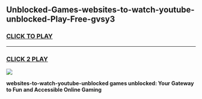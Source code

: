 
## Unblocked-Games-websites-to-watch-youtube-unblocked-Play-Free-gvsy3
<h3>
<a href="https://premium76.site?title=websites-to-watch-youtube-unblocked&ref=12A">CLICK TO PLAY</a></h3>
<hr>

<h3>
<a href="https://premium76.site?title=websites-to-watch-youtube-unblocked&ref=12A">CLICK 2 PLAY</a>
  
</h3>

<a href="https://premium76.site?title=websites-to-watch-youtube-unblocked&ref=12A"><img src="https://clearcache.store/games.png"></a>


**websites-to-watch-youtube-unblocked games unblocked: Your Gateway to Fun and Accessible Online Gaming**
